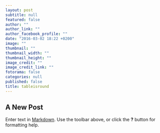 ```yaml
---
layout: post
subtitle: null
featured: false
author: ""
author_link: ""
author_facebook_profile: ""
date: "2016-03-02 18:22 +0200"
image: ""
thumbnail: ""
thumbnail_width: ""
thumbnail_height: ""
image_credit: ""
image_credit_link: ""
fotorama: false
categories: null
published: false
title: tableisround
---
```


## A New Post

Enter text in [Markdown](http://daringfireball.net/projects/markdown/). Use the toolbar above, or click the **?** button for formatting help.
